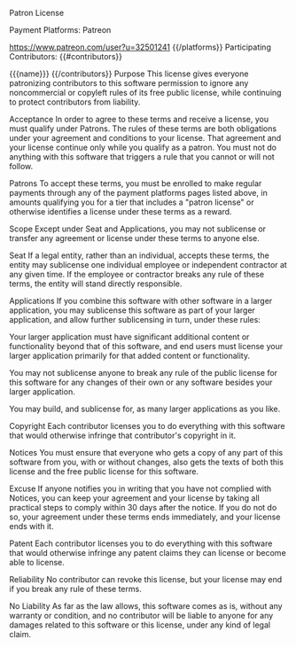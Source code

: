 Patron License

Payment Platforms: Patreon

<https://www.patreon.com/user?u=32501241> {{/platforms}}
Participating Contributors: {{#contributors}}

{{{name}}} {{/contributors}}
Purpose
This license gives everyone patronizing contributors to this software permission to ignore any noncommercial or copyleft rules of its free public license, while continuing to protect contributors from liability.

Acceptance
In order to agree to these terms and receive a license, you must qualify under Patrons. The rules of these terms are both obligations under your agreement and conditions to your license. That agreement and your license continue only while you qualify as a patron. You must not do anything with this software that triggers a rule that you cannot or will not follow.

Patrons
To accept these terms, you must be enrolled to make regular payments through any of the payment platforms pages listed above, in amounts qualifying you for a tier that includes a "patron license" or otherwise identifies a license under these terms as a reward.

Scope
Except under Seat and Applications, you may not sublicense or transfer any agreement or license under these terms to anyone else.

Seat
If a legal entity, rather than an individual, accepts these terms, the entity may sublicense one individual employee or independent contractor at any given time. If the employee or contractor breaks any rule of these terms, the entity will stand directly responsible.

Applications
If you combine this software with other software in a larger application, you may sublicense this software as part of your larger application, and allow further sublicensing in turn, under these rules:

Your larger application must have significant additional content or functionality beyond that of this software, and end users must license your larger application primarily for that added content or functionality.

You may not sublicense anyone to break any rule of the public license for this software for any changes of their own or any software besides your larger application.

You may build, and sublicense for, as many larger applications as you like.

Copyright
Each contributor licenses you to do everything with this software that would otherwise infringe that contributor's copyright in it.

Notices
You must ensure that everyone who gets a copy of any part of this software from you, with or without changes, also gets the texts of both this license and the free public license for this software.

Excuse
If anyone notifies you in writing that you have not complied with Notices, you can keep your agreement and your license by taking all practical steps to comply within 30 days after the notice. If you do not do so, your agreement under these terms ends immediately, and your license ends with it.

Patent
Each contributor licenses you to do everything with this software that would otherwise infringe any patent claims they can license or become able to license.

Reliability
No contributor can revoke this license, but your license may end if you break any rule of these terms.

No Liability
As far as the law allows, this software comes as is, without any warranty or condition, and no contributor will be liable to anyone for any damages related to this software or this license, under any kind of legal claim.